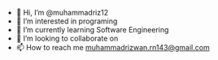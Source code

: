 - 👋 Hi, I’m @muhammadriz12
- 👀 I’m interested in programing 
- 🌱 I’m currently learning Software Engineering 
- 💞️ I’m looking to collaborate on 
- 📫 How to reach me muhammadrizwan.rn143@gmail.com

<!---
muhammadriz12/muhammadriz12 is a ✨ special ✨ repository because its `README.md` (this file) appears on your GitHub profile.
You can click the Preview link to take a look at your changes.
--->
